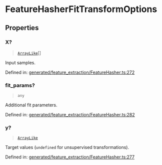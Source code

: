 # FeatureHasherFitTransformOptions

## Properties

### X?

> [`ArrayLike`](../types/ArrayLike.md)[]

Input samples.

Defined in:  [generated/feature\_extraction/FeatureHasher.ts:272](https://github.com/transitive-bullshit/scikit-learn-ts/blob/b59c1ff/packages/sklearn/src/generated/feature_extraction/FeatureHasher.ts#L272)

### fit\_params?

> `any`

Additional fit parameters.

Defined in:  [generated/feature\_extraction/FeatureHasher.ts:282](https://github.com/transitive-bullshit/scikit-learn-ts/blob/b59c1ff/packages/sklearn/src/generated/feature_extraction/FeatureHasher.ts#L282)

### y?

> [`ArrayLike`](../types/ArrayLike.md)

Target values (`undefined` for unsupervised transformations).

Defined in:  [generated/feature\_extraction/FeatureHasher.ts:277](https://github.com/transitive-bullshit/scikit-learn-ts/blob/b59c1ff/packages/sklearn/src/generated/feature_extraction/FeatureHasher.ts#L277)
